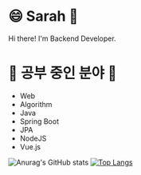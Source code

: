 #  😄  Sarah 🤔
Hi there! I'm Backend Developer.



# 🌱 공부 중인 분야 🌱
- Web
- Algorithm
- Java
- Spring Boot
- JPA
- NodeJS
- Vue.js

![Anurag's GitHub stats](https://github-readme-stats.vercel.app/api?username=LEE-DAYOUNG-SARAH&show_icons=true&theme=dark) [![Top Langs](https://github-readme-stats.vercel.app/api/top-langs/?username=LEE-DAYOUNG-SARAH&layout=compact&theme=dark)](https://github.com/anuraghazra/github-readme-stats)

<!--
**defianz/defianz** is a ✨ _special_ ✨ repository because its `README.md` (this file) appears on your GitHub profile.

Here are some ideas to get you started:

- 🔭 I’m currently working on ...
- 🌱 I’m currently learning ...
- 👯 I’m looking to collaborate on ...
- 🤔 I’m looking for help with ...
- 💬 Ask me about ...
- 📫 How to reach me: ...
- 😄 Pronouns: ...
- ⚡ Fun fact: ...
-->
